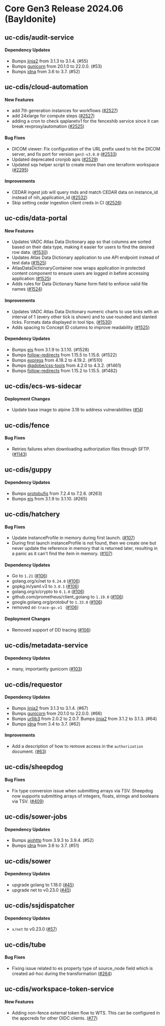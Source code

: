# Core Gen3 Release 2024.06 (Bayldonite)
## uc-cdis/audit-service

#### Dependency Updates
  - Bumps [jinja2](https://github.com/pallets/jinja) from 3.1.3 to 3.1.4. (#55)
  - Bumps [gunicorn](https://github.com/benoitc/gunicorn) from 20.1.0 to 
    22.0.0. (#53)
  - Bumps [idna](https://github.com/kjd/idna) from 3.6 to 3.7. (#52)

## uc-cdis/cloud-automation

#### New Features
  - add 7th generation instances for workflows ([#2527](https://github.com/uc-cdis/cloud-automation/pull/2527)) 
  - add 24xlarge for compute steps ([#2527](https://github.com/uc-cdis/cloud-automation/pull/2527)) 
  - adding a cron to check qaplanetv1 for the fenceshib service since it can 
    break revproxy/automation ([#2525](https://github.com/uc-cdis/cloud-automation/pull/2525)) 

#### Bug Fixes
  - DICOM viewer: Fix configuration of the URL prefix used to hit the DICOM 
    server, and fix port for version `gen3-v3.8.0` ([#2533](https://github.com/uc-cdis/cloud-automation/pull/2533)) 
  - Updated deprecated cronjob apis ([#2529](https://github.com/uc-cdis/cloud-automation/pull/2529)) 
  - Updated sqs helper script to create more than one terraform workspace 
    ([#2295](https://github.com/uc-cdis/cloud-automation/pull/2295))

#### Improvements
  - CEDAR ingest job will query mds and match CEDAR data on instance_id instead 
    of nih_application_id ([#2532](https://github.com/uc-cdis/cloud-automation/pull/2532)) 
  - Skip setting cedar ingestion client creds in CI ([#2526](https://github.com/uc-cdis/cloud-automation/pull/2526)) 

## uc-cdis/data-portal

#### New Features
  - Updates VADC Atlas Data Dictionary app so that columns are sorted based on 
    their data type, making it easier for users to find the desired row data. 
    ([#1530](https://github.com/uc-cdis/data-portal/pull/1530))
  - Updates Atlas Data Dictionary application to use API endpoint instead of 
    test data ([#1525](https://github.com/uc-cdis/data-portal/pull/1525))
  - AtlasDataDictionaryContainer now wraps application in protected content 
    component to ensure users are logged in before accessing application 
    ([#1525](https://github.com/uc-cdis/data-portal/pull/1525))
  - Adds rules for Data Dictionary Name form field to enforce valid file names 
    ([#1524](https://github.com/uc-cdis/data-portal/pull/1524))

#### Improvements
  - Updates VADC Atlas Data Dictionary numeric charts to use ticks with an 
    interval of 1 (every other tick is shown) and to use rounded and slanted 
    ticks. Formats data displayed in tool tips. ([#1530](https://github.com/uc-cdis/data-portal/pull/1530)) 
  - Adds spacing to Concept ID columns to improve readability ([#1525](https://github.com/uc-cdis/data-portal/pull/1525)) 

#### Dependency Updates
  - Bumps [ejs](https://github.com/mde/ejs) from 3.1.9 to 3.1.10. (#1528)
  - Bumps 
    [follow-redirects](https://github.com/follow-redirects/follow-redirects) 
    from 1.15.5 to 1.15.6. (#1522)
  - Bumps [express](https://github.com/expressjs/express) from 4.18.2 to 
    4.19.2. (#1510)
  - Bumps [@adobe/css-tools](https://github.com/adobe/css-tools) from 4.2.0 to 
    4.3.2. (#1461)
  - Bumps 
    [follow-redirects](https://github.com/follow-redirects/follow-redirects) 
    from 1.15.2 to 1.15.5. (#1482)

## uc-cdis/ecs-ws-sidecar

#### Deployment Changes
  - Update base image to alpine 3.18 to address vulnerabilities ([#14](https://github.com/uc-cdis/ecs-ws-sidecar/pull/14)) 

## uc-cdis/fence

#### Bug Fixes
  - Retries failures when downloading authorization files through SFTP. ([#1143](https://github.com/uc-cdis/fence/pull/1143)) 

## uc-cdis/guppy

#### Dependency Updates
  - Bumps [protobufjs](https://github.com/protobufjs/protobuf.js) from 7.2.4 to 
    7.2.6. (#263)
  - Bumps [ejs](https://github.com/mde/ejs) from 3.1.9 to 3.1.10. (#265)

## uc-cdis/hatchery

#### Bug Fixes
  - Update instanceProfile in memory during first launch. ([#107](https://github.com/uc-cdis/hatchery/pull/107)) 
  - During first launch instanceProfile is not found, then we create one but 
    never update the reference in memory that is returned later, resulting in a 
    panic as it can't find the item in memory. ([#107](https://github.com/uc-cdis/hatchery/pull/107)) 

#### Dependency Updates
  - Go to `1.21` ([#106](https://github.com/uc-cdis/hatchery/pull/106))
  - golang.org/x/net to `0.24.0` ([#106](https://github.com/uc-cdis/hatchery/pull/106)) 
  - gopkg.in/yaml.v3 to `3.0.1` ([#106](https://github.com/uc-cdis/hatchery/pull/106)) 
  - golang.org/x/crypto to `0.1.0` ([#106](https://github.com/uc-cdis/hatchery/pull/106)) 
  - github.com/prometheus/client_golang to `1.19.0` ([#106](https://github.com/uc-cdis/hatchery/pull/106)) 
  - google.golang.org/protobuf to `1.33.0` ([#106](https://github.com/uc-cdis/hatchery/pull/106)) 
  - removed `dd-trace-go.v1 ` ([#106](https://github.com/uc-cdis/hatchery/pull/106)) 

#### Deployment Changes
  - Removed support of DD tracing ([#106](https://github.com/uc-cdis/hatchery/pull/106)) 

## uc-cdis/metadata-service

#### Dependency Updates
  - many, importantly gunicorn ([#103](https://github.com/uc-cdis/metadata-service/pull/103)) 

## uc-cdis/requestor

#### Dependency Updates
  - Bumps [jinja2](https://github.com/pallets/jinja) from 3.1.3 to 3.1.4. (#67)
  - Bumps [gunicorn](https://github.com/benoitc/gunicorn) from 20.1.0 to 
    22.0.0. (#66)
  - Bumps [urllib3](https://github.com/urllib3/urllib3) from 2.0.2 to 2.0.7. 
    Bumps [jinja2](https://github.com/pallets/jinja) from 3.1.2 to 3.1.3. (#64)
  - Bumps [idna](https://github.com/kjd/idna) from 3.4 to 3.7. (#62)

#### Improvements
  - Add a description of how to remove access in the `authorization` document. 
    ([#63](https://github.com/uc-cdis/requestor/pull/63))

## uc-cdis/sheepdog

#### Bug Fixes
  - Fix type conversion issue when submitting arrays via TSV. Sheepdog now 
    supports submitting arrays of integers, floats, strings and booleans via 
    TSV. ([#409](https://github.com/uc-cdis/sheepdog/pull/409))

## uc-cdis/sower-jobs

#### Dependency Updates
  - Bumps [aiohttp](https://github.com/aio-libs/aiohttp) from 3.9.3 to 3.9.4. 
    (#52)
  - Bumps [idna](https://github.com/kjd/idna) from 3.6 to 3.7. (#51)

## uc-cdis/sower

#### Dependency Updates
  - upgrade golang to 1.18.0 ([#45](https://github.com/uc-cdis/sower/pull/45))
  - upgrade net to v0.23.0 ([#45](https://github.com/uc-cdis/sower/pull/45))

## uc-cdis/ssjdispatcher

#### Dependency Updates
  - `x/net` to v0.23.0 ([#57](https://github.com/uc-cdis/ssjdispatcher/pull/57))

## uc-cdis/tube

#### Bug Fixes
  - Fixing issue related to es property type of source_node field which is 
    created ad-hoc during the transformation ([#264](https://github.com/uc-cdis/tube/pull/264)) 

## uc-cdis/workspace-token-service

#### New Features
  - Adding non-fence external token flow to WTS. This can be configured in the 
    appcreds for other OIDC clients. ([#77](https://github.com/uc-cdis/workspace-token-service/pull/77)) 

